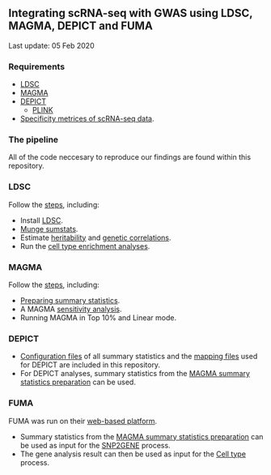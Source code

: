 ## Integrating scRNA-seq with GWAS using LDSC, MAGMA, DEPICT and FUMA

Last update: 05 Feb 2020

### Requirements
- [LDSC](https://github.com/bulik/ldsc)
- [MAGMA](https://ctg.cncr.nl/software/magma)
- [DEPICT](https://data.broadinstitute.org/mpg/depict/depict_download/bundles/)
  - [PLINK](https://www.cog-genomics.org/plink/)
- [Specificity metrices of scRNA-seq data](https://github.com/mitchellolislagers/cell_type_enrichment_pipeline/tree/master/scRNA_datasets).

### The pipeline
All of the code neccesary to reproduce our findings are found within this repository.

### LDSC
Follow the [steps](https://github.com/mitchellolislagers/cell_type_enrichment_pipeline/blob/master/LDSC/README.md), including:
- Install [LDSC](https://github.com/bulik/ldsc).
- [Munge sumstats](https://github.com/mitchellolislagers/cell_type_enrichment_pipeline/tree/master/LDSC/munge_sumstats/munge_sumstats.sh).
- Estimate [heritability](https://github.com/mitchellolislagers/cell_type_enrichment_pipeline/blob/master/LDSC/heritability/calculate_and_collect_h2.sh) and [genetic correlations](https://github.com/mitchellolislagers/cell_type_enrichment_pipeline/blob/master/LDSC/bivariate_correlations/calculate_and_collect_rg.sh).
- Run the [cell type enrichment analyses](https://github.com/mitchellolislagers/cell_type_enrichment_pipeline/tree/master/LDSC/celltype_enrichment).

### MAGMA
Follow the [steps](https://github.com/mitchellolislagers/cell_type_enrichment_pipeline/blob/master/MAGMA/README.md), including:
- [Preparing summary statistics](https://github.com/mitchellolislagers/cell_type_enrichment_pipeline/blob/master/MAGMA/sum_stats/prepare_MAGMA_sumstats.sh).
- A MAGMA [sensitivity analysis](https://github.com/mitchellolislagers/cell_type_enrichment_pipeline/blob/master/MAGMA/sum_stats/QC_MAGMA.sh).
- Running MAGMA in Top 10% and Linear mode.

### DEPICT
- [Configuration files](https://github.com/mitchellolislagers/cell_type_enrichment_pipeline/tree/master/DEPICT/config_files) of all summary statistics and the [mapping files](https://github.com/mitchellolislagers/cell_type_enrichment_pipeline/tree/master/DEPICT/mapping) used for DEPICT are included in this repository.
- For DEPICT analyses, summary statistics from the [MAGMA summary statistics preparation](https://github.com/mitchellolislagers/cell_type_enrichment_pipeline/blob/master/MAGMA/sum_stats/prepare_MAGMA_sumstats.sh) can be used.

### FUMA
FUMA was run on their [web-based platform](https://fuma.ctglab.nl/). 
- Summary statistics from the [MAGMA summary statistics preparation](https://github.com/mitchellolislagers/cell_type_enrichment_pipeline/blob/master/MAGMA/sum_stats/prepare_MAGMA_sumstats.sh) can be used as input for the [SNP2GENE](https://fuma.ctglab.nl/snp2gene) process.
- The gene analysis result can then be used as input for the [Cell type](https://fuma.ctglab.nl/celltype) process.